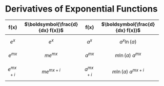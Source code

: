 # Derivatives of Exponential Functions

| $\boldsymbol{f(x)}$ | $\boldsymbol{\frac{d}{dx} f(x)}$ | $\boldsymbol{f(x)}$ | $\boldsymbol{\frac{d}{dx} f(x)}$ |
|--|--|--|--|
| $$e^x$$ | $$e^x$$ | $$a^x$$ | $$a^x \ln(a)$$ |
| $$e^{mx}$$ | $$me^{mx}$$ | $$a^{mx}$$ | $$m \ln(a)\ a^{mx}$$ |
| $$e^{mx+i}$$ | $$me^{mx+i}$$ | $$a^{mx+i}$$ | $$m \ln(a)\ a^{mx+i}$$ |
